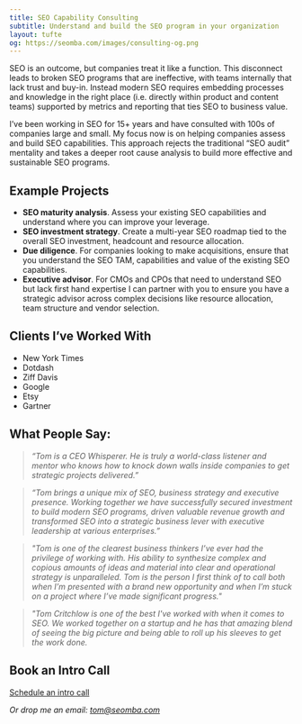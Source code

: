 ```yaml
---
title: SEO Capability Consulting
subtitle: Understand and build the SEO program in your organization
layout: tufte
og: https://seomba.com/images/consulting-og.png
---
```


SEO is an outcome, but companies treat it like a function. This disconnect leads to broken SEO programs that are ineffective, with teams internally that lack trust and buy-in. Instead modern SEO requires embedding processes and knowledge in the right place (i.e. directly within product and content teams) supported by metrics and reporting that ties SEO to business value.

I’ve been working in SEO for 15+ years and have consulted with 100s of companies large and small. My focus now is on helping companies assess and build SEO capabilities. This approach rejects the traditional “SEO audit” mentality and takes a deeper root cause analysis to build more effective and sustainable SEO programs.

## Example Projects

* **SEO maturity analysis**. Assess your existing SEO capabilities and understand where you can improve your leverage.
* **SEO investment strategy**. Create a multi-year SEO roadmap tied to the overall SEO investment, headcount and resource allocation.
* **Due diligence**. For companies looking to make acquisitions, ensure that you understand the SEO TAM, capabilities and value of the existing SEO capabilities.
* **Executive advisor**. For CMOs and CPOs that need to understand SEO but lack first hand expertise I can partner with you to ensure you have a strategic advisor across complex decisions like resource allocation, team structure and vendor selection.

## Clients I’ve Worked With

* New York Times
* Dotdash
* Ziff Davis
* Google
* Etsy
* Gartner

## What People Say:

> *“Tom is a CEO Whisperer. He is truly a world-class listener and mentor who knows how to knock down walls inside companies to get strategic projects delivered.”*

> *“Tom brings a unique mix of SEO, business strategy and executive presence. Working together we have successfully secured investment to build modern SEO programs, driven valuable revenue growth and transformed SEO into a strategic business lever with executive leadership at various enterprises.”*

> *"Tom is one of the clearest business thinkers I’ve ever had the privilege of working with. His ability to synthesize complex and copious amounts of ideas and material into clear and operational strategy is unparalleled. Tom is the person I first think of to call both when I’m presented with a brand new opportunity and when I’m stuck on a project where I’ve made significant progress."*

> *"Tom Critchlow is one of the best I've worked with when it comes to SEO. We worked together on a startup and he has that amazing blend of seeing the big picture and being able to roll up his sleeves to get the work done.*

## Book an Intro Call

<a class="br2 pa2 bg-seomba-red seomba-light dib grow f4 link" href="https://calendly.com/tomcritchlow/tom-chat">Schedule an intro call</a>

*Or drop me an email: tom@seomba.com*